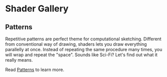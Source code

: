 # Shader Gallery

## Patterns

Repetitive patterns are perfect theme for computational sketching. Different from conventional way of drawing, shaders lets you draw everything parallelly at once. Instead of repeating the same procedure many times, you will wrap and repeat the "space". Sounds like Sci-Fi? Let's find out what it really means.

Read [Patterns](../09) to learn more.

<div id="c09-examples"></div>
<script type="text/javascript">gallery.createExampleList("c09")</script>

<!---
## Shared Shaders

Let's look at what your fellow learners are doing. Bellow are the shaders shared for this chapter by the readers of this book.  

<div id="c05-shared-examples"></div>
<script type="text/javascript">gallery.createExampleList("c05-shared")</script>
--->
